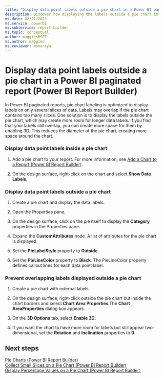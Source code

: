 ```yaml
---
title: "Display data point labels outside a pie chart in a Power BI paginated report | Microsoft Docs"
description: Discover how displaying the labels outside a pie chart in a Power BI paginated report might create more room for longer data labels in Power BI Report Builder.
ms.date: 02/21/2023
ms.service: powerbi
ms.subservice: report-builder
ms.topic: conceptual
author: maggiesMSFT
ms.author: maggies
ms.reviewer: monaraya
---
```

# Display data point labels outside a pie chart in a Power BI paginated report (Power BI Report Builder)

  In Power BI paginated reports, pie chart labeling is optimized to display labels on only several slices of data. Labels may overlap if the pie chart contains too many slices. One solution is to display the labels outside the pie chart, which may create more room for longer data labels. If you find that your labels still overlap, you can create more space for them by enabling 3D. This reduces the diameter of the pie chart, creating more space around the chart.  
  
  
### Display data point labels inside a pie chart  
  
1.  Add a pie chart to your report. For more information, see [Add a Chart to a Report &#40;Power BI Report Builder&#41;](add-chart-to-report-report-builder.md).  
  
2.  On the design surface, right-click on the chart and select **Show Data Labels**.  
  
### Display data point labels outside a pie chart  
  
1.  Create a pie chart and display the data labels.  
  
2.  Open the Properties pane.  
  
3.  On the design surface, click on the pie itself to display the **Category** properties in the Properties pane.  
  
4.  Expand the **CustomAttributes** node. A list of attributes for the pie chart is displayed.  
  
5.  Set the **PieLabelStyle** property to **Outside**.  
  
6.  Set the **PieLineColor** property to **Black**. The PieLineColor property defines callout lines for each data point label.  
  
### Prevent overlapping labels displayed outside a pie chart  
  
1.  Create a pie chart with external labels.  
  
2.  On the design surface, right-click outside the pie chart but inside the chart borders and select **Chart Area Properties**.The **Chart AreaProperties** dialog box appears.  
  
3.  On the **3D Options** tab, select **Enable 3D**.  
  
4.  If you want the chart to have more room for labels but still appear two-dimensional, set the **Rotation** and **Inclination** properties to **0**.  
  
## Next steps  
 [Pie Charts &#40;Power BI Report Builder&#41;](pie-charts-report-builder.md)   
 [Collect Small Slices on a Pie Chart &#40;Power BI Report Builder&#41;](collect-small-slices-on-pie-chart-report-builder.md)   
 [Display Percentage Values on a Pie Chart &#40;Power BI Report Builder&#41;](display-percentage-values-on-pie-chart-report-builder.md)  
